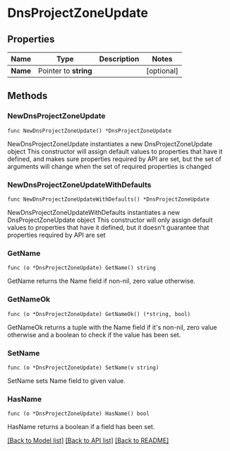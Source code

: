 # DnsProjectZoneUpdate

## Properties

Name | Type | Description | Notes
------------ | ------------- | ------------- | -------------
**Name** | Pointer to **string** |  | [optional] 

## Methods

### NewDnsProjectZoneUpdate

`func NewDnsProjectZoneUpdate() *DnsProjectZoneUpdate`

NewDnsProjectZoneUpdate instantiates a new DnsProjectZoneUpdate object
This constructor will assign default values to properties that have it defined,
and makes sure properties required by API are set, but the set of arguments
will change when the set of required properties is changed

### NewDnsProjectZoneUpdateWithDefaults

`func NewDnsProjectZoneUpdateWithDefaults() *DnsProjectZoneUpdate`

NewDnsProjectZoneUpdateWithDefaults instantiates a new DnsProjectZoneUpdate object
This constructor will only assign default values to properties that have it defined,
but it doesn't guarantee that properties required by API are set

### GetName

`func (o *DnsProjectZoneUpdate) GetName() string`

GetName returns the Name field if non-nil, zero value otherwise.

### GetNameOk

`func (o *DnsProjectZoneUpdate) GetNameOk() (*string, bool)`

GetNameOk returns a tuple with the Name field if it's non-nil, zero value otherwise
and a boolean to check if the value has been set.

### SetName

`func (o *DnsProjectZoneUpdate) SetName(v string)`

SetName sets Name field to given value.

### HasName

`func (o *DnsProjectZoneUpdate) HasName() bool`

HasName returns a boolean if a field has been set.


[[Back to Model list]](../README.md#documentation-for-models) [[Back to API list]](../README.md#documentation-for-api-endpoints) [[Back to README]](../README.md)


